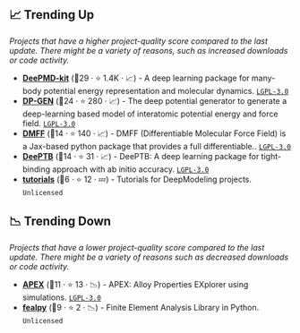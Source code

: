 ## 📈 Trending Up

_Projects that have a higher project-quality score compared to the last update. There might be a variety of reasons, such as increased downloads or code activity._

- <b><a href="https://github.com/deepmodeling/deepmd-kit">DeePMD-kit</a></b> (🥇29 ·  ⭐ 1.4K · 📈) - A deep learning package for many-body potential energy representation and molecular dynamics. <code><a href="http://bit.ly/37RvQcA">LGPL-3.0</a></code>
- <b><a href="https://github.com/deepmodeling/dpgen">DP-GEN</a></b> (🥇24 ·  ⭐ 280 · 📈) - The deep potential generator to generate a deep-learning based model of interatomic potential energy and force field. <code><a href="http://bit.ly/37RvQcA">LGPL-3.0</a></code>
- <b><a href="https://github.com/deepmodeling/DMFF">DMFF</a></b> (🥈14 ·  ⭐ 140 · 📈) - DMFF (Differentiable Molecular Force Field) is a Jax-based python package that provides a full differentiable.. <code><a href="http://bit.ly/37RvQcA">LGPL-3.0</a></code>
- <b><a href="https://github.com/deepmodeling/DeePTB">DeePTB</a></b> (🥈14 ·  ⭐ 31 · 📈) - DeePTB: A deep learning package for tight-binding approach with ab initio accuracy. <code><a href="http://bit.ly/37RvQcA">LGPL-3.0</a></code>
- <b><a href="https://github.com/deepmodeling/tutorials">tutorials</a></b> (🥉6 ·  ⭐ 12 · 💤) - Tutorials for DeepModeling projects. <code>Unlicensed</code>

## 📉 Trending Down

_Projects that have a lower project-quality score compared to the last update. There might be a variety of reasons such as decreased downloads or code activity._

- <b><a href="https://github.com/deepmodeling/APEX">APEX</a></b> (🥉11 ·  ⭐ 13 · 📉) - APEX: Alloy Properties EXplorer using simulations. <code><a href="http://bit.ly/37RvQcA">LGPL-3.0</a></code>
- <b><a href="https://github.com/deepmodeling/fealpy">fealpy</a></b> (🥉9 ·  ⭐ 2 · 📉) - Finite Element Analysis Library in Python. <code>Unlicensed</code>

